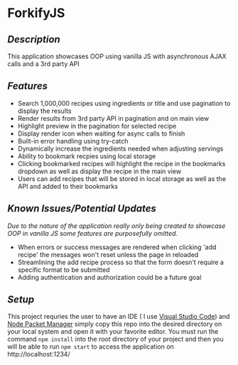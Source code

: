 # ForkifyJS

## **_Description_**

This application showcases OOP using vanilla JS with asynchronous AJAX calls and a 3rd party API

## **_Features_**

- Search 1,000,000 recipes using ingredients or title and use pagination to display the results
- Render results from 3rd party API in pagination and on main view
- Highlight preview in the pagination for selected recipe
- Display render icon when waiting for async calls to finish
- Built-in error handling using try-catch
- Dynamically increase the ingredients needed when adjusting servings
- Ability to bookmark recpies using local storage
- Clicking bookmarked recipes will highlight the recipe in the bookmarks dropdown as well as display the recipe in the main view
- Users can add recipes that will be stored in local storage as well as the API and added to their bookmarks

## **_Known Issues/Potential Updates_**

_Due to the nature of the application really only being created to showcase OOP in vanilla JS some features are purposefully omitted._

- When errors or success messages are rendered when clicking 'add recipe' the messages won't reset unless the page in reloaded
- Streamlining the add recipe process so that the form doesn't require a specific format to be submitted
- Adding authentication and authorization could be a future goal

## **_Setup_**

This project requries the user to have an IDE ( I use [Visual Studio Code](https://code.visualstudio.com/)) and [Node Packet Manager](https://nodejs.org/)
simply copy this repo into the desired directory on your local system and open it with your favorite editor. You must run the command `npm install` into the root directory of your project and then you will be able to run `npm start` to access the application on http://localhost:1234/
